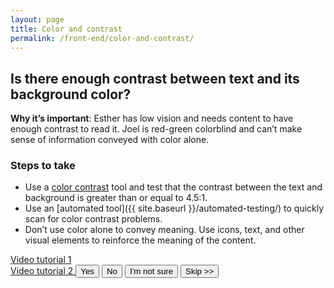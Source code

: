 ```yaml
---
layout: page
title: Color and contrast
permalink: /front-end/color-and-contrast/
---
```


## Is there enough contrast between text and its background color?

**Why it’s important**: Esther has low vision and needs content to have enough contrast to read it. Joel is red-green colorblind and can’t make sense of information conveyed with color alone.

### Steps to take
- Use a [color contrast](http://webaim.org/resources/contrastchecker/) tool and test that the contrast between the text and background is greater than or equal to 4.5:1.
- Use an [automated tool]({{ site.baseurl }}/automated-testing/) to quickly scan for color contrast problems.
- Don’t use color alone to convey meaning. Use icons, text, and other visual elements to reinforce the meaning of the content.

<a href="https://www.youtube.com/watch?v=gH1JieTZQ1k">
  <i class="fa fa-youtube-play" aria-hidden="true"></i>
  Video tutorial 1
</a>
<br>
<a href="https://youtu.be/cOmehxAU_4s?t=8m30s">
  <i class="fa fa-youtube-play" aria-hidden="true"></i>
  Video tutorial 2
</a>

<button>
  <i class="fa fa-check" aria-hidden="true"></i>
  Yes
</button>
<button class="usa-button-secondary">
  <i class="fa fa-times" aria-hidden="true"></i>
  No
</button>
<button class="usa-button button-question">
  <i class="fa fa-question" aria-hidden="true"></i>
  I'm not sure
</button>
<button class="usa-button-outline button-skip" type="button">Skip >></button>
